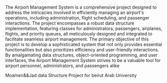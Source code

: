 The Airport Management System is a comprehensive project designed to address the 
intricacies involved in efficiently managing an airport's operations, including administration, 
flight scheduling, and passenger interactions. The project encompasses a robust data 
structure implementation, featuring classes for administrators, passengers, airplanes, 
flights, and priority queues, all meticulously designed and integrated to facilitate seamless 
airport management. The primary objective of this project is to develop a sophisticated 
system that not only provides essential functionalities but also prioritizes efficiency and 
user-friendly interactions. By amalgamating data structures, object-oriented programming, 
and user interfaces, the Airport Management System strives to be a valuable tool for airport 
personnel, administrators, and passengers alike

Moamen&&Jad data Structure Project for beirut Arab University 
